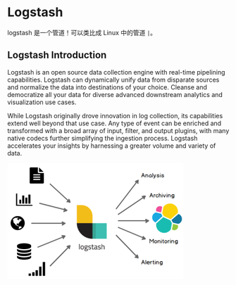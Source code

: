 # Logstash

logstash 是一个管道！可以类比成 Linux 中的管道 `|`。

## Logstash Introduction

Logstash is an open source data collection engine with real-time pipelining capabilities. Logstash can dynamically unify data from disparate sources and normalize the data into destinations of your choice. Cleanse and democratize all your data for diverse advanced downstream analytics and visualization use cases.

While Logstash originally drove innovation in log collection, its capabilities extend well beyond that use case. Any type of event can be enriched and transformed with a broad array of input, filter, and output plugins, with many native codecs further simplifying the ingestion process. Logstash accelerates your insights by harnessing a greater volume and variety of data.

<img align="left" src="assets/image-20210812191337704.png" alt="image-20210812191337704" style="zoom:50%;" />

